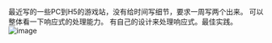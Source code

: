 最近写的一些PC到H5的游戏站，没有给时间写细节，要求一周写两个出来。
可以整体看一下响应式的处理能力。
有自己的设计来处理响应式。最佳实践。
![image](https://github.com/user-attachments/assets/0e793033-7403-413f-9503-b4cc9a8a4200)
